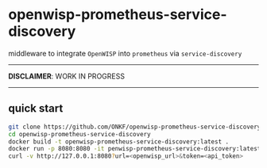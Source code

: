 openwisp-prometheus-service-discovery
=====================================

middleware to integrate `OpenWISP` into `prometheus` via `service-discovery`

---

**DISCLAIMER**: WORK IN PROGRESS

---

quick start
-----------

```sh
git clone https://github.com/ONKF/openwisp-prometheus-service-discovery
cd openwisp-prometheus-service-discovery
docker build -t openwisp-prometheus-service-discovery:latest .
docker run -p 8080:8080 -it penwisp-prometheus-service-discovery:latest
curl -v http://127.0.0.1:8080?url=<openwisp_url>&token=<api_token>
```